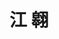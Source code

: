 ---
# Display name

title: 江 翱
user_groups: ["Graduated Master Students"]



organizations:
- name: 1998-2000 co-supervised with Prof. Zhenhuan Teng

Interests:
- Inversion of soil parameters from apparent resistivity in a multilayer earth structure

---